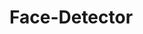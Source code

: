 # Face-Detector

<!-- Security scan triggered at 2025-09-02 03:32:48 -->

<!-- Security scan triggered at 2025-09-11 05:41:40 -->